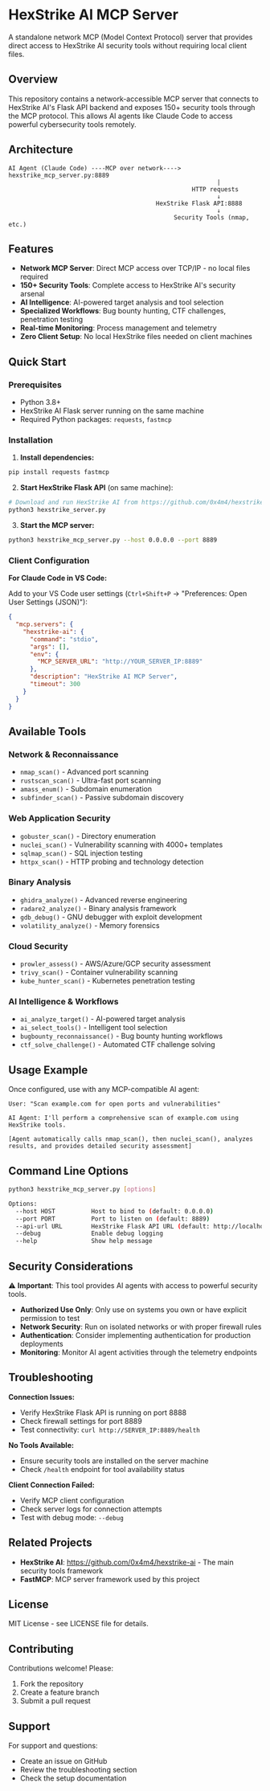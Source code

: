 # HexStrike AI MCP Server

A standalone network MCP (Model Context Protocol) server that provides direct access to HexStrike AI security tools without requiring local client files.

## Overview

This repository contains a network-accessible MCP server that connects to HexStrike AI's Flask API backend and exposes 150+ security tools through the MCP protocol. This allows AI agents like Claude Code to access powerful cybersecurity tools remotely.

## Architecture

```
AI Agent (Claude Code) ----MCP over network----> hexstrike_mcp_server.py:8889
                                                          |
                                                   HTTP requests
                                                          ↓
                                         HexStrike Flask API:8888
                                                          ↓
                                              Security Tools (nmap, etc.)
```

## Features

- **Network MCP Server**: Direct MCP access over TCP/IP - no local files required
- **150+ Security Tools**: Complete access to HexStrike AI's security arsenal
- **AI Intelligence**: AI-powered target analysis and tool selection
- **Specialized Workflows**: Bug bounty hunting, CTF challenges, penetration testing
- **Real-time Monitoring**: Process management and telemetry
- **Zero Client Setup**: No local HexStrike files needed on client machines

## Quick Start

### Prerequisites

- Python 3.8+
- HexStrike AI Flask server running on the same machine
- Required Python packages: `requests`, `fastmcp`

### Installation

1. **Install dependencies:**
```bash
pip install requests fastmcp
```

2. **Start HexStrike Flask API** (on same machine):
```bash
# Download and run HexStrike AI from https://github.com/0x4m4/hexstrike-ai
python3 hexstrike_server.py
```

3. **Start the MCP server:**
```bash
python3 hexstrike_mcp_server.py --host 0.0.0.0 --port 8889
```

### Client Configuration

**For Claude Code in VS Code:**

Add to your VS Code user settings (`Ctrl+Shift+P` → "Preferences: Open User Settings (JSON)"):

```json
{
  "mcp.servers": {
    "hexstrike-ai": {
      "command": "stdio",
      "args": [],
      "env": {
        "MCP_SERVER_URL": "http://YOUR_SERVER_IP:8889"
      },
      "description": "HexStrike AI MCP Server",
      "timeout": 300
    }
  }
}
```

## Available Tools

### Network & Reconnaissance
- `nmap_scan()` - Advanced port scanning
- `rustscan_scan()` - Ultra-fast port scanning  
- `amass_enum()` - Subdomain enumeration
- `subfinder_scan()` - Passive subdomain discovery

### Web Application Security
- `gobuster_scan()` - Directory enumeration
- `nuclei_scan()` - Vulnerability scanning with 4000+ templates
- `sqlmap_scan()` - SQL injection testing
- `httpx_scan()` - HTTP probing and technology detection

### Binary Analysis
- `ghidra_analyze()` - Advanced reverse engineering
- `radare2_analyze()` - Binary analysis framework
- `gdb_debug()` - GNU debugger with exploit development
- `volatility_analyze()` - Memory forensics

### Cloud Security
- `prowler_assess()` - AWS/Azure/GCP security assessment
- `trivy_scan()` - Container vulnerability scanning
- `kube_hunter_scan()` - Kubernetes penetration testing

### AI Intelligence & Workflows
- `ai_analyze_target()` - AI-powered target analysis
- `ai_select_tools()` - Intelligent tool selection
- `bugbounty_reconnaissance()` - Bug bounty hunting workflows
- `ctf_solve_challenge()` - Automated CTF challenge solving

## Usage Example

Once configured, use with any MCP-compatible AI agent:

```
User: "Scan example.com for open ports and vulnerabilities"

AI Agent: I'll perform a comprehensive scan of example.com using HexStrike tools.

[Agent automatically calls nmap_scan(), then nuclei_scan(), analyzes results, and provides detailed security assessment]
```

## Command Line Options

```bash
python3 hexstrike_mcp_server.py [options]

Options:
  --host HOST          Host to bind to (default: 0.0.0.0)
  --port PORT          Port to listen on (default: 8889)
  --api-url URL        HexStrike Flask API URL (default: http://localhost:8888)
  --debug              Enable debug logging
  --help               Show help message
```

## Security Considerations

⚠️ **Important**: This tool provides AI agents with access to powerful security tools.

- **Authorized Use Only**: Only use on systems you own or have explicit permission to test
- **Network Security**: Run on isolated networks or with proper firewall rules
- **Authentication**: Consider implementing authentication for production deployments
- **Monitoring**: Monitor AI agent activities through the telemetry endpoints

## Troubleshooting

**Connection Issues:**
- Verify HexStrike Flask API is running on port 8888
- Check firewall settings for port 8889
- Test connectivity: `curl http://SERVER_IP:8889/health`

**No Tools Available:**
- Ensure security tools are installed on the server machine
- Check `/health` endpoint for tool availability status

**Client Connection Failed:**
- Verify MCP client configuration
- Check server logs for connection attempts
- Test with debug mode: `--debug`

## Related Projects

- **HexStrike AI**: https://github.com/0x4m4/hexstrike-ai - The main security tools framework
- **FastMCP**: MCP server framework used by this project

## License

MIT License - see LICENSE file for details.

## Contributing

Contributions welcome! Please:
1. Fork the repository
2. Create a feature branch
3. Submit a pull request

## Support

For support and questions:
- Create an issue on GitHub
- Review the troubleshooting section
- Check the setup documentation